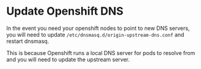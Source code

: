# Update Openshift DNS

In the event you need your openshift nodes to point to new DNS servers, you will need to update `/etc/dnsmasq.d/origin-upstream-dns.conf` and restart dnsmasq.

This is because Openshift runs a local DNS server for pods to resolve from and you will need to update the upstream server.
